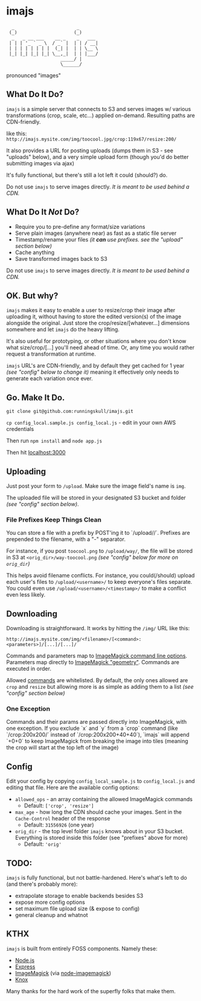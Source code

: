 # imajs 

      _                       _     
     (_)                     (_)    
      _   _ __ ___    __ _    _   ___ 
     | | | '_ ` _ \  / _` |  | | / __|
     | | | | | | | |  (_| |  | | \__ \
     |_| |_| |_| |_| \__,_|  | | |___/
                        _____/ |    
                        \______/     
     

pronounced "images"

## What Do It Do?
`imajs` is a simple server that connects to S3 and serves images w/ various transformations (crop, scale, etc...) applied on-demand. Resulting paths are CDN-friendly.

like this: `http://imajs.mysite.com/img/toocool.jpg/crop:119x67/resize:200/`

It also provides a URL for posting uploads (dumps them in S3 - see "uploads" below), and a very simple upload form (though you'd do better submitting images via ajax)

It's fully functional, but there's still a lot left it could (should?) do.

Do not use `imajs` to serve images directly. _It is meant to be used behind a CDN._


## What Do It _Not_ Do?
* Require you to pre-define any format/size variations
* Serve plain images (anywhere near) as fast as a static file server
* Timestamp/rename your files _(it **can** use prefixes. see the "upload" section below)_
* Cache anything
* Save transformed images back to S3

Do not use `imajs` to serve images directly. _It is meant to be used behind a CDN._


## OK. But why?
`imajs` makes it easy to enable a user to resize/crop their image after uploading it, without having to store the edited version(s) of the image alongside the original. Just store the crop/resize/[whatever...] dimensions somewhere and let `imajs` do the heavy lifting.

It's also useful for prototyping, or other situations where you don't know what size/crop/[...] you'll need ahead of time. Or, any time you would rather request a transformation at runtime.

`imajs` URL's are CDN-friendly, and by default they get cached for 1 year _(see "config" below to change it)_ meaning it effectively only needs to generate each variation once ever.


## Go. Make It Do.
`git clone git@github.com:runningskull/imajs.git`

`cp config_local.sample.js config_local.js` - edit in your own AWS credentials

Then run `npm install` and 
`node app.js`


Then hit <a href="http://localhost:3000/">localhost:3000</a>


## Uploading
Just post your form to `/upload`. Make sure the image field's name is `img`.

The uploaded file will be stored in your designated S3 bucket and folder _(see "config" section below)_.

<h3>File Prefixes Keep Things Clean</h3>
You can store a file with a prefix by POST'ing it to `/upload/<prefix>/`. Prefixes are prepended to the filename, with a "-" separator.

For instance, if you post `toocool.png` to `/upload/way/`, the file will be stored in S3 at `<orig_dir>/way-toocool.png` _(see "config" below for more on `orig_dir`)_

This helps avoid filename conflicts. For instance, you could(/should) upload each user's files to `/upload/<username>/` to keep everyone's files separate. You could even use `/upload/<username>/<timestamp>/` to make a conflict even less likely.


## Downloading
Downloading is straightforward. It works by hitting the `/img/` URL like this:

`http://imajs.mysite.com/img/<filename>/[<command>:<parameters>]/[...]/[...]/`

Commands and parameters map to [ImageMagick command line options](http://www.imagemagick.org/script/command-line-options.php). Parameters map directly to [ImageMagick "geometry"](http://www.imagemagick.org/script/command-line-processing.php#geometry). Commands are executed in order.

Allowed [commands](http://www.imagemagick.org/script/command-line-options.php) are whitelisted. By default, the only ones allowed are `crop` and `resize` but allowing more is as simple as adding them to a list _(see "config" section below)_

<h3>One Exception</h3>
Commands and their params are passed directly into ImageMagick, with one exception. If you exclude `x` and `y` from a `crop` command (like `/crop:200x200/` instead of `/crop:200x200+40+40`), `imajs` will append `+0+0` to keep ImageMagick from breaking the image into tiles (meaning the crop will start at the top left of the image)


## Config
Edit your config by copying `config_local_sample.js` to `config_local.js` and editing that file. Here are the available config options:

* `allowed_ops` - an array containing the allowed ImageMagick commands 
    * Default: `['crop', 'resize']`
* `max_age` - how long the CDN should cache your images. Sent in the `Cache-Control` header of the response
    * Default: `31556926` (one year)
* `orig_dir` - the top level folder `imajs` knows about in your S3 bucket. Everything is stored inside this folder (see "prefixes" above for more)
    * Default: `'orig'`



## TODO:
`imajs` is fully functional, but not battle-hardened. Here's what's left to do (and there's probably more):

* extrapolate storage to enable backends besides S3
* expose more config options
* set maximum file upload size (& expose to config)
* general cleanup and whatnot



## KTHX
`imajs` is built from entirely FOSS components. Namely these:
    
* [Node.js](http://nodejs.org/)
* [Express](http://expressjs.com/)
* [ImageMagick](http://www.imagemagick.org/script/index.php) (via [node-imagemagick](https://github.com/rsms/node-imagemagick))
* [Knox](https://github.com/LearnBoost/knox)

Many thanks for the hard work of the superfly folks that make them.




